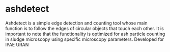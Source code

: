 # ashdetect
Ashdetect is a simple edge detection and counting tool whose main function is to follow the edges of circular objects that touch each other. It is important to note that the functionality is optimized for ash particle counting in sludge microscopy using specific microscopy parameters.
Developed for IPAE URAN
